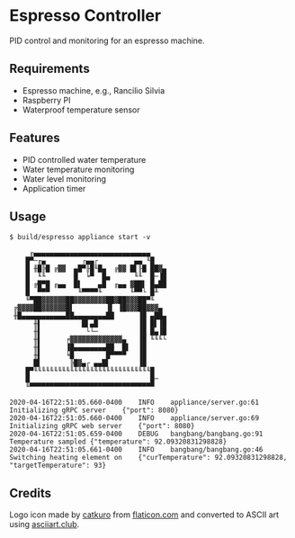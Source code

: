 # Espresso Controller

PID control and monitoring for an espresso machine.

## Requirements

- Espresso machine, e.g., Rancilio Silvia
- Raspberry PI
- Waterproof temperature sensor

## Features

- PID controlled water temperature
- Water temperature monitoring
- Water level monitoring
- Application timer

## Usage
```console
$ build/espresso appliance start -v

     ╓▄▄▄▄▄▄▄▄▄▄▄▄▄▄▄▄▄▄▄▄▄▄▄▄▄▄▄▄▄
    █▀─╓▄         ┌▄▄┌         ▄▄ ╙█
    █ ╫█╠█ ╔▓▓  ▄█▀╟█╙█▄  ╔▓▓ █▌╟█ ██▓▄
    █  ╙╙       █  ╘▀  █▄      ╙╙  █─▐█
    █ ╔█▀█ ╓▄▄  █▌    ▄█  ╓▄▄ ▓██▌ █▄██
    █  ▀▀▀       ╙▀▀▀▀╙       ╙▀▀└ █╨
    ╙▀██▓▓▓▓▓▓██▓▓▓▓▓▓▓▓██▓██▓▓▓██▀╙
 ╔▓▓▓▓██▓▓▓▓▓▓█▌        ▐▌ ▐█▓▓▓██▓▓▓▄
 ╫█▄▄▄▄▄▄▄▄▄▄▄██▄▄▄▄▄▄▄▄██      ▐█ ▄██▄
      ╫▌          █▌▄█          ▐█ █▌▐█
      ╫▌           └└─          ▐█ █▄▐█
      ╫▌      ╒▓▓▓▓▓▓▓▓▓▓▓▓▓▄   ▐█ ╙╙╙└
      ╫▌      ▐█▄▄▄▄▄▄▄▄██  █▌  ▐█
      ╫▌      ╘█        █▀▀▀▀   ▐█
      █▌       ╠█▓▄┌ ▄▄█▌       ▐█
    █▀╙╙╙╙╙╙╙╙╙╙╙╙╙╙╙╙╙╙╙╙╙╙╙╙╙╙╙╙╙█
    █                              █─
    ╙▀▀▀▀▀▀▀▀▀▀▀▀▀▀▀▀▀▀▀▀▀▀▀▀▀▀▀▀▀▀▀

2020-04-16T22:51:05.660-0400	INFO	appliance/server.go:61	Initializing gRPC server	{"port": 8080}
2020-04-16T22:51:05.660-0400	INFO	appliance/server.go:69	Initializing gRPC web server	{"port": 8080}
2020-04-16T22:51:05.659-0400	DEBUG	bangbang/bangbang.go:91	Temperature sampled	{"temperature": 92.09320831298828}
2020-04-16T22:51:05.661-0400	INFO	bangbang/bangbang.go:46	Switching heating element on	{"curTemperature": 92.09320831298828, "targetTemperature": 93}
```

## Credits

Logo icon made by [catkuro](https://www.flaticon.com/authors/catkuro) from [flaticon.com](https://www.flaticon.com) and converted to ASCII art using [asciiart.club](https://asciiart.club).
